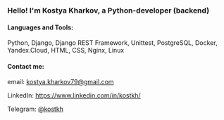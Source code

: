 ### Hello! I'm Kostya Kharkov, a Python-developer (backend)

#### Languages and Tools: 
Python, Django, Django REST Framework, Unittest, PostgreSQL, Docker,  Yandex.Cloud, HTML, CSS, Nginx, Linux

#### Contact me:
<p>email: <a href="mailto:kostya.kharkov79@gmail.com">kostya.kharkov79@gmail.com</a></p>
<p>LinkedIn: <a href="https://www.linkedin.com/in/kostkh/">https://www.linkedin.com/in/kostkh/</a></p>
<p>Telegram: <a href="https://t.me/kostkh">@kostkh</a></p>
